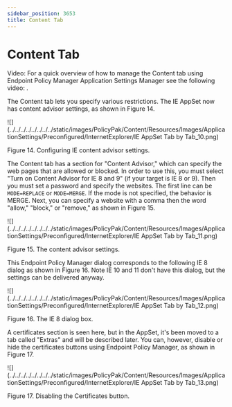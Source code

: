 ```yaml
---
sidebar_position: 3653
title: Content Tab
---
```


# Content Tab

Video: For a quick overview of how to manage the Content tab using Endpoint Policy Manager Application Settings Manager see the following video: .

The Content tab lets you specify various restrictions. The IE AppSet now has content advisor settings, as shown in Figure 14.

![](../../../../../../../../static/images/PolicyPak/Content/Resources/Images/ApplicationSettings/Preconfigured/InternetExplorer/IE AppSet Tab by Tab_10.png)

Figure 14. Configuring IE content advisor settings.

The Content tab has a section for "Content Advisor," which can specify the web pages that are allowed or blocked. In order to use this, you must select "Turn on Content Advisor for IE 8 and 9" (if your target is IE 8 or 9). Then you must set a password and specify the websites. The first line can be `MODE=REPLACE` or `MODE=MERGE`. If the mode is not specified, the behavior is MERGE. Next, you can specify a website with a comma then the word "allow," "block," or "remove," as shown in Figure 15.

![](../../../../../../../../static/images/PolicyPak/Content/Resources/Images/ApplicationSettings/Preconfigured/InternetExplorer/IE AppSet Tab by Tab_11.png)

Figure 15. The content advisor settings.

This Endpoint Policy Manager dialog corresponds to the following IE 8 dialog as shown in Figure 16. Note IE 10 and 11 don't have this dialog, but the settings can be delivered anyway.

![](../../../../../../../../static/images/PolicyPak/Content/Resources/Images/ApplicationSettings/Preconfigured/InternetExplorer/IE AppSet Tab by Tab_12.png)

Figure 16. The IE 8 dialog box.

A certificates section is seen here, but in the AppSet, it's been moved to a tab called "Extras" and will be described later. You can, however, disable or hide the certificates buttons using Endpoint Policy Manager, as shown in Figure 17.

![](../../../../../../../../static/images/PolicyPak/Content/Resources/Images/ApplicationSettings/Preconfigured/InternetExplorer/IE AppSet Tab by Tab_13.png)

Figure 17. Disabling the Certificates button.